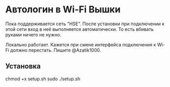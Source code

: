 # Автологин в Wi-Fi Вышки
Пока поддерживается сеть "HSE". После установки при подключении к этой сети вход в неё выполняется автоматически. То есть вбивать руками ничего не нужно.

Локально работает. Кажется при смене интерфейса подключения к Wi-Fi должно перестать. Пишите @Azatik1000.

## Установка
chmod +x setup.sh 
sudo ./setup.sh